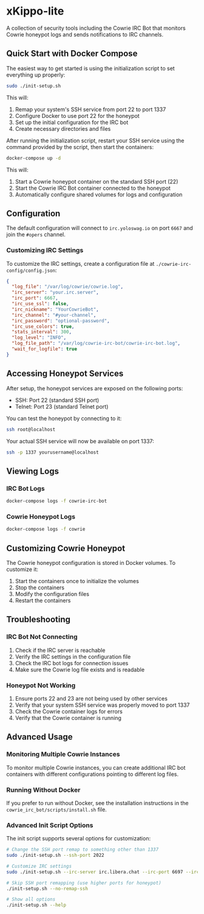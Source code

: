 # xKippo-lite

A collection of security tools including the Cowrie IRC Bot that monitors Cowrie honeypot logs and sends notifications to IRC channels.

## Quick Start with Docker Compose

The easiest way to get started is using the initialization script to set everything up properly:

```bash
sudo ./init-setup.sh
```

This will:
1. Remap your system's SSH service from port 22 to port 1337
2. Configure Docker to use port 22 for the honeypot
3. Set up the initial configuration for the IRC bot
4. Create necessary directories and files

After running the initialization script, restart your SSH service using the command provided by the script, then start the containers:

```bash
docker-compose up -d
```

This will:
1. Start a Cowrie honeypot container on the standard SSH port (22)
2. Start the Cowrie IRC Bot container connected to the honeypot
3. Automatically configure shared volumes for logs and configuration

## Configuration

The default configuration will connect to `irc.yoloswag.io` on port `6667` and join the `#opers` channel.

### Customizing IRC Settings

To customize the IRC settings, create a configuration file at `./cowrie-irc-config/config.json`:

```json
{
  "log_file": "/var/log/cowrie/cowrie.log",
  "irc_server": "your.irc.server",
  "irc_port": 6667,
  "irc_use_ssl": false,
  "irc_nickname": "YourCowrieBot",
  "irc_channel": "#your-channel",
  "irc_password": "optional-password",
  "irc_use_colors": true,
  "stats_interval": 300,
  "log_level": "INFO",
  "log_file_path": "/var/log/cowrie-irc-bot/cowrie-irc-bot.log",
  "wait_for_logfile": true
}
```

## Accessing Honeypot Services

After setup, the honeypot services are exposed on the following ports:

- SSH: Port 22 (standard SSH port)
- Telnet: Port 23 (standard Telnet port)

You can test the honeypot by connecting to it:

```bash
ssh root@localhost
```

Your actual SSH service will now be available on port 1337:

```bash
ssh -p 1337 yourusername@localhost
```

## Viewing Logs

### IRC Bot Logs

```bash
docker-compose logs -f cowrie-irc-bot
```

### Cowrie Honeypot Logs

```bash
docker-compose logs -f cowrie
```

## Customizing Cowrie Honeypot

The Cowrie honeypot configuration is stored in Docker volumes. To customize it:

1. Start the containers once to initialize the volumes
2. Stop the containers
3. Modify the configuration files
4. Restart the containers

## Troubleshooting

### IRC Bot Not Connecting

1. Check if the IRC server is reachable
2. Verify the IRC settings in the configuration file
3. Check the IRC bot logs for connection issues
4. Make sure the Cowrie log file exists and is readable

### Honeypot Not Working

1. Ensure ports 22 and 23 are not being used by other services
2. Verify that your system SSH service was properly moved to port 1337
3. Check the Cowrie container logs for errors
4. Verify that the Cowrie container is running

## Advanced Usage

### Monitoring Multiple Cowrie Instances

To monitor multiple Cowrie instances, you can create additional IRC bot containers with different configurations pointing to different log files.

### Running Without Docker

If you prefer to run without Docker, see the installation instructions in the `cowrie_irc_bot/scripts/install.sh` file.

### Advanced Init Script Options

The init script supports several options for customization:

```bash
# Change the SSH port remap to something other than 1337
sudo ./init-setup.sh --ssh-port 2022

# Customize IRC settings
sudo ./init-setup.sh --irc-server irc.libera.chat --irc-port 6697 --irc-nickname MyCowrieBot --irc-channel "#security"

# Skip SSH port remapping (use higher ports for honeypot)
./init-setup.sh --no-remap-ssh

# Show all options
./init-setup.sh --help
```